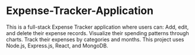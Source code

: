 # Expense-Tracker-Application
This is a full-stack Expense Tracker application where users can:  Add, edit, and delete their expense records.  Visualize their spending patterns through charts.  Track their expenses by categories and months.  This project uses Node.js, Express.js, React, and MongoDB.
